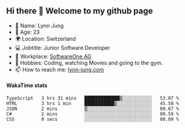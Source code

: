 ## Hi there 👋 Welcome to my github page

- 🧑 Name: Lynn Jung
- 🔞 Age: 23
- 🌍 Location: Switzerland
- 💻 Jobtitle: Junior Software Developer
- 🏢 Workplace: [SoftwareOne AG](https://www.softwareone.com/)
- 💪 Hobbies: Coding, watching Movies and going to the gym.
- 📫 How to reach me: [lynn-jung.com](https://lynn-jung.com/)

#### WakaTime stats
<!--START_SECTION:waka-->

```text
TypeScript   3 hrs 31 mins   █████████████▒░░░░░░░░░░░   53.07 %
HTML         3 hrs 1 min     ███████████▒░░░░░░░░░░░░░   45.58 %
JSON         2 mins          ▒░░░░░░░░░░░░░░░░░░░░░░░░   00.67 %
C#           2 mins          ░░░░░░░░░░░░░░░░░░░░░░░░░   00.59 %
CSS          0 secs          ░░░░░░░░░░░░░░░░░░░░░░░░░   00.09 %
```

<!--END_SECTION:waka-->

[^1]: https://github.com/jstrieb/github-stats
